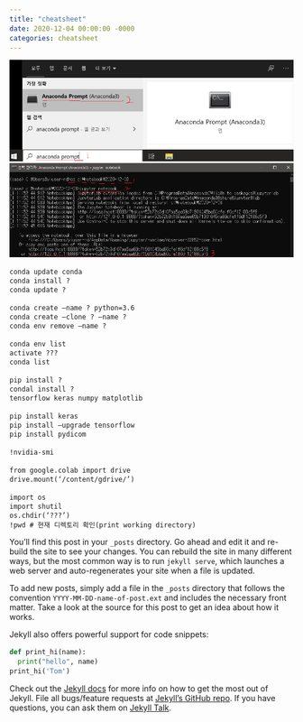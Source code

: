 ```yaml
---
title: "cheatsheet"
date: 2020-12-04 00:00:00 -0000
categories: cheatsheet
---
```



![이미지](./_img/1.png)
![이미지](./_img/2.png)

```
conda update conda
conda install ?
conda update ?

conda create —name ? python=3.6
conda create —clone ? —name ?
conda env remove —name ?

conda env list
activate ???
conda list

pip install ?
condal install ?
tensorflow keras numpy matplotlib

pip install keras
pip install —upgrade tensorflow
pip install pydicom

!nvidia-smi

from google.colab import drive
drive.mount(‘/content/gdrive/’)

import os
import shutil
os.chdir(‘???’)
!pwd # 현재 디렉토리 확인(print working directory)
```










You’ll find this post in your `_posts` directory. Go ahead and edit it and re-build the site to see your changes. You can rebuild the site in many different ways, but the most common way is to run `jekyll serve`, which launches a web server and auto-regenerates your site when a file is updated.

To add new posts, simply add a file in the `_posts` directory that follows the convention `YYYY-MM-DD-name-of-post.ext` and includes the necessary front matter. Take a look at the source for this post to get an idea about how it works.

Jekyll also offers powerful support for code snippets:

```python
def print_hi(name):
  print("hello", name)
print_hi('Tom')
```

Check out the [Jekyll docs][jekyll-docs] for more info on how to get the most out of Jekyll. File all bugs/feature requests at [Jekyll’s GitHub repo][jekyll-gh]. If you have questions, you can ask them on [Jekyll Talk][jekyll-talk].

[jekyll-docs]: https://jekyllrb.com/docs/home
[jekyll-gh]:   https://github.com/jekyll/jekyll
[jekyll-talk]: https://talk.jekyllrb.com/
